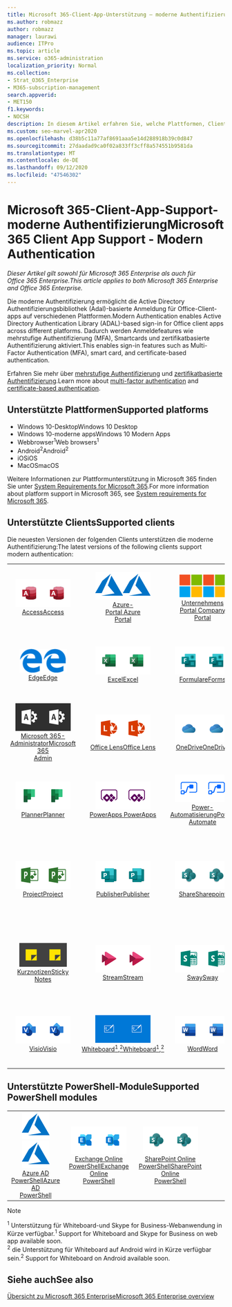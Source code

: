 ```yaml
---
title: Microsoft 365-Client-App-Unterstützung – moderne Authentifizierung
ms.author: robmazz
author: robmazz
manager: laurawi
audience: ITPro
ms.topic: article
ms.service: o365-administration
localization_priority: Normal
ms.collection:
- Strat_O365_Enterprise
- M365-subscription-management
search.appverid:
- MET150
f1.keywords:
- NOCSH
description: In diesem Artikel erfahren Sie, welche Plattformen, Clients und PowerShell-Module die moderne Authentifizierung für Microsoft 365 unterstützen.
ms.custom: seo-marvel-apr2020
ms.openlocfilehash: d38b5c11a77af8691aaa5e14d288918b39c0d847
ms.sourcegitcommit: 27daadad9ca0f02a833ff3cff8a574551b9581da
ms.translationtype: MT
ms.contentlocale: de-DE
ms.lasthandoff: 09/12/2020
ms.locfileid: "47546302"
---
```

# <a name="microsoft-365-client-app-support---modern-authentication"></a><span data-ttu-id="ce661-103">Microsoft 365-Client-App-Support-moderne Authentifizierung</span><span class="sxs-lookup"><span data-stu-id="ce661-103">Microsoft 365 Client App Support - Modern Authentication</span></span>

<span data-ttu-id="ce661-104">*Dieser Artikel gilt sowohl für Microsoft 365 Enterprise als auch für Office 365 Enterprise.*</span><span class="sxs-lookup"><span data-stu-id="ce661-104">*This article applies to both Microsoft 365 Enterprise and Office 365 Enterprise.*</span></span>

<span data-ttu-id="ce661-105">Die moderne Authentifizierung ermöglicht die Active Directory Authentifizierungsbibliothek (Adal)-basierte Anmeldung für Office-Client-apps auf verschiedenen Plattformen.</span><span class="sxs-lookup"><span data-stu-id="ce661-105">Modern Authentication enables Active Directory Authentication Library (ADAL)-based sign-in for Office client apps across different platforms.</span></span> <span data-ttu-id="ce661-106">Dadurch werden Anmeldefeatures wie mehrstufige Authentifizierung (MFA), Smartcards und zertifikatbasierte Authentifizierung aktiviert.</span><span class="sxs-lookup"><span data-stu-id="ce661-106">This enables sign-in features such as Multi-Factor Authentication (MFA), smart card, and certificate-based authentication.</span></span>

<span data-ttu-id="ce661-107">Erfahren Sie mehr über [mehrstufige Authentifizierung](https://docs.microsoft.com/azure/active-directory/authentication/multi-factor-authentication) und [zertifikatbasierte Authentifizierung](https://docs.microsoft.com/azure/active-directory/active-directory-certificate-based-authentication-get-started).</span><span class="sxs-lookup"><span data-stu-id="ce661-107">Learn more about [multi-factor authentication](https://docs.microsoft.com/azure/active-directory/authentication/multi-factor-authentication) and [certificate-based authentication](https://docs.microsoft.com/azure/active-directory/active-directory-certificate-based-authentication-get-started).</span></span>

## <a name="supported-platforms"></a><span data-ttu-id="ce661-108">Unterstützte Plattformen</span><span class="sxs-lookup"><span data-stu-id="ce661-108">Supported platforms</span></span>

 - <span data-ttu-id="ce661-109">Windows 10-Desktop</span><span class="sxs-lookup"><span data-stu-id="ce661-109">Windows 10 Desktop</span></span>
 - <span data-ttu-id="ce661-110">Windows 10-moderne apps</span><span class="sxs-lookup"><span data-stu-id="ce661-110">Windows 10 Modern Apps</span></span>
 - <span data-ttu-id="ce661-111">Webbrowser<sup>1</sup></span><span class="sxs-lookup"><span data-stu-id="ce661-111">Web browsers<sup>1</sup></span></span>
 - <span data-ttu-id="ce661-112">Android<sup>2</sup></span><span class="sxs-lookup"><span data-stu-id="ce661-112">Android<sup>2</sup></span></span>
 - <span data-ttu-id="ce661-113">iOS</span><span class="sxs-lookup"><span data-stu-id="ce661-113">iOS</span></span>
 - <span data-ttu-id="ce661-114">MacOS</span><span class="sxs-lookup"><span data-stu-id="ce661-114">macOS</span></span>

<span data-ttu-id="ce661-115">Weitere Informationen zur Plattformunterstützung in Microsoft 365 finden Sie unter [System Requirements for Microsoft 365](https://products.office.com/office-system-requirements).</span><span class="sxs-lookup"><span data-stu-id="ce661-115">For more information about platform support in Microsoft 365, see [System requirements for Microsoft 365](https://products.office.com/office-system-requirements).</span></span>

## <a name="supported-clients"></a><span data-ttu-id="ce661-116">Unterstützte Clients</span><span class="sxs-lookup"><span data-stu-id="ce661-116">Supported clients</span></span>

<span data-ttu-id="ce661-117">Die neuesten Versionen der folgenden Clients unterstützen die moderne Authentifizierung:</span><span class="sxs-lookup"><span data-stu-id="ce661-117">The latest versions of the following clients support modern authentication:</span></span>

| | | | | | |
|:---:|:---:|:---:|:---:|:---:|:---:|
| <span data-ttu-id="ce661-118">![Access-Symbol](../media/o365-access-64x64.png)</span><span class="sxs-lookup"><span data-stu-id="ce661-118">![Access icon](../media/o365-access-64x64.png)</span></span> <br> [<span data-ttu-id="ce661-119">Access</span><span class="sxs-lookup"><span data-stu-id="ce661-119">Access</span></span>](https://products.office.com/access) | <span data-ttu-id="ce661-120">![Azure-Symbol](../media/o365-azure-64x64.png)</span><span class="sxs-lookup"><span data-stu-id="ce661-120">![Azure icon](../media/o365-azure-64x64.png)</span></span> <br> [<span data-ttu-id="ce661-121">Azure- <br> Portal </span><span class="sxs-lookup"><span data-stu-id="ce661-121">Azure <br> Portal </span></span>](https://azure.microsoft.com/features/azure-portal/) | <span data-ttu-id="ce661-122">![Symbol des Unternehmensportals](../media/o365-microsoft-64x64.png)</span><span class="sxs-lookup"><span data-stu-id="ce661-122">![Company portal icon](../media/o365-microsoft-64x64.png)</span></span> <br> [<span data-ttu-id="ce661-123">Unternehmens <br> Portal </span><span class="sxs-lookup"><span data-stu-id="ce661-123">Company <br> Portal </span></span>](https://docs.microsoft.com/intune-user-help/sign-in-to-the-company-portal) | <span data-ttu-id="ce661-124">![Vertiefen (Symbol)](../media/o365-delve-64x64.png)</span><span class="sxs-lookup"><span data-stu-id="ce661-124">![Delve icon](../media/o365-delve-64x64.png)</span></span> <br> [<span data-ttu-id="ce661-125">Delve</span><span class="sxs-lookup"><span data-stu-id="ce661-125">Delve</span></span>](https://products.office.com/business/intelligent-search) | <span data-ttu-id="ce661-126">![Dynamics 365-Symbol](../media/o365-dynamics365-64x64.png)</span><span class="sxs-lookup"><span data-stu-id="ce661-126">![Dynamics 365 icon](../media/o365-dynamics365-64x64.png)</span></span> <br> [<span data-ttu-id="ce661-127">Dynamics 365</span><span class="sxs-lookup"><span data-stu-id="ce661-127">Dynamics 365</span></span>](https://dynamics.microsoft.com) 
| <span data-ttu-id="ce661-128">![Edge-Symbol](../media/o365-edge-64x64.png)</span><span class="sxs-lookup"><span data-stu-id="ce661-128">![Edge icon](../media/o365-edge-64x64.png)</span></span> <br> [<span data-ttu-id="ce661-129">Edge</span><span class="sxs-lookup"><span data-stu-id="ce661-129">Edge</span></span>](https://www.microsoft.com/windows/microsoft-edge) | <span data-ttu-id="ce661-130">![Excel-Symbol](../media/o365-excel-64x64.png)</span><span class="sxs-lookup"><span data-stu-id="ce661-130">![Excel icon](../media/o365-excel-64x64.png)</span></span> <br> [<span data-ttu-id="ce661-131">Excel</span><span class="sxs-lookup"><span data-stu-id="ce661-131">Excel</span></span>](https://products.office.com/excel) | <span data-ttu-id="ce661-132">![Symbol "Formulare"](../media/o365-forms-64x64.png)</span><span class="sxs-lookup"><span data-stu-id="ce661-132">![Forms icon](../media/o365-forms-64x64.png)</span></span> <br> [<span data-ttu-id="ce661-133">Formulare</span><span class="sxs-lookup"><span data-stu-id="ce661-133">Forms</span></span>](https://flow.microsoft.com/connectors/shared_microsoftforms/microsoft-forms/) | <span data-ttu-id="ce661-134">![Kaizala-Symbol](../media/o365-kaizala-64x64.png)</span><span class="sxs-lookup"><span data-stu-id="ce661-134">![Kaizala icon](../media/o365-kaizala-64x64.png)</span></span> <br> [<span data-ttu-id="ce661-135">Kaizala</span><span class="sxs-lookup"><span data-stu-id="ce661-135">Kaizala</span></span>](https://products.office.com/en/business/microsoft-kaizala) | <span data-ttu-id="ce661-136">![Office.com-Symbol](../media/o365-office-64x64.png)</span><span class="sxs-lookup"><span data-stu-id="ce661-136">![Office.com icon](../media/o365-office-64x64.png)</span></span> <br> [<span data-ttu-id="ce661-137">Office.com</span><span class="sxs-lookup"><span data-stu-id="ce661-137">Office.com</span></span>](https://www.office.com/) 
| <span data-ttu-id="ce661-138">![Office 365 Administrator Symbol](../media/o365-o365admin-64x64.png)</span><span class="sxs-lookup"><span data-stu-id="ce661-138">![Office 365 Admin icon](../media/o365-o365admin-64x64.png)</span></span> <br> [<span data-ttu-id="ce661-139">Microsoft 365- <br> Administrator</span><span class="sxs-lookup"><span data-stu-id="ce661-139">Microsoft 365 <br> Admin</span></span>](https://products.office.com/business/manage-office-365-admin-app) | <span data-ttu-id="ce661-140">![Linsen Symbol](../media/o365-lens-64x64.png)</span><span class="sxs-lookup"><span data-stu-id="ce661-140">![Lens icon](../media/o365-lens-64x64.png)</span></span> <br> [<span data-ttu-id="ce661-141">Office Lens</span><span class="sxs-lookup"><span data-stu-id="ce661-141">Office Lens</span></span>](https://www.microsoft.com/p/office-lens/9wzdncrfj3t8?activetab=pivot%3Aoverviewtab) | <span data-ttu-id="ce661-142">![OneDrive für Unternehmen Symbol](../media/o365-OneDrive-64x64.png)</span><span class="sxs-lookup"><span data-stu-id="ce661-142">![OneDrive for Business icon](../media/o365-OneDrive-64x64.png)</span></span> <br> [<span data-ttu-id="ce661-143">OneDrive</span><span class="sxs-lookup"><span data-stu-id="ce661-143">OneDrive</span></span>](https://products.office.com/onedrive-for-business/online-cloud-storage) |  <span data-ttu-id="ce661-144">![OneNote-Symbol](../media/o365-OneNote-64x64.png)</span><span class="sxs-lookup"><span data-stu-id="ce661-144">![OneNote icon](../media/o365-OneNote-64x64.png)</span></span> <br> [<span data-ttu-id="ce661-145">OneNote</span><span class="sxs-lookup"><span data-stu-id="ce661-145">OneNote</span></span>](https://products.office.com/onenote) | <span data-ttu-id="ce661-146">![Outlook-Symbol](../media/o365-outlook-64x64.png)</span><span class="sxs-lookup"><span data-stu-id="ce661-146">![Outlook icon](../media/o365-outlook-64x64.png)</span></span> <br> [<span data-ttu-id="ce661-147">Outlook</span><span class="sxs-lookup"><span data-stu-id="ce661-147">Outlook</span></span>](https://products.office.com/outlook) 
| <span data-ttu-id="ce661-148">![Planner-Symbol](../media/o365-planner-64x64.png)</span><span class="sxs-lookup"><span data-stu-id="ce661-148">![Planner icon](../media/o365-planner-64x64.png)</span></span> <br> [<span data-ttu-id="ce661-149">Planner</span><span class="sxs-lookup"><span data-stu-id="ce661-149">Planner</span></span>](https://products.office.com/business/task-management-software) | <span data-ttu-id="ce661-150">![PowerApps-Symbol](../media/o365-powerapps-64x64.png)</span><span class="sxs-lookup"><span data-stu-id="ce661-150">![PowerApps icon](../media/o365-powerapps-64x64.png)</span></span> <br> [<span data-ttu-id="ce661-151">PowerApps </span><span class="sxs-lookup"><span data-stu-id="ce661-151">PowerApps </span></span>](https://powerapps.microsoft.com) | <span data-ttu-id="ce661-152">![Power-Automatisierungs Symbol](../media/o365-flow-64x64.png)</span><span class="sxs-lookup"><span data-stu-id="ce661-152">![Power Automate icon](../media/o365-flow-64x64.png)</span></span> <br> [<span data-ttu-id="ce661-153">Power- <br> Automatisierung</span><span class="sxs-lookup"><span data-stu-id="ce661-153">Power <br> Automate</span></span>](https://flow.microsoft.com) | <span data-ttu-id="ce661-154">![PowerBI-Symbol](../media/o365-powerbi-64x64.png)</span><span class="sxs-lookup"><span data-stu-id="ce661-154">![PowerBI icon](../media/o365-powerbi-64x64.png)</span></span> <br> [<span data-ttu-id="ce661-155">Power BI</span><span class="sxs-lookup"><span data-stu-id="ce661-155">Power BI</span></span>](https://powerbi.microsoft.com)| <span data-ttu-id="ce661-156">![PowerPoint-Symbol](../media/o365-powerpoint-64x64.png)</span><span class="sxs-lookup"><span data-stu-id="ce661-156">![PowerPoint icon](../media/o365-powerpoint-64x64.png)</span></span> <br> [<span data-ttu-id="ce661-157">PowerPoint</span><span class="sxs-lookup"><span data-stu-id="ce661-157">PowerPoint</span></span>](https://products.office.com/powerpoint) 
| <span data-ttu-id="ce661-158">![Project-Symbol](../media/o365-project-64x64.png)</span><span class="sxs-lookup"><span data-stu-id="ce661-158">![Project icon](../media/o365-project-64x64.png)</span></span> <br> [<span data-ttu-id="ce661-159">Project</span><span class="sxs-lookup"><span data-stu-id="ce661-159">Project</span></span>](https://products.office.com/project) | <span data-ttu-id="ce661-160">![Publisher-Symbol](../media/o365-publisher-64x64.png)</span><span class="sxs-lookup"><span data-stu-id="ce661-160">![Publisher icon](../media/o365-publisher-64x64.png)</span></span> <br> [<span data-ttu-id="ce661-161">Publisher</span><span class="sxs-lookup"><span data-stu-id="ce661-161">Publisher</span></span>](https://products.office.com/publisher) | <span data-ttu-id="ce661-162">![SharePoint-Symbol](../media/o365-sharepoint-64x64.png)</span><span class="sxs-lookup"><span data-stu-id="ce661-162">![SharePoint icon](../media/o365-sharepoint-64x64.png)</span></span> <br> [<span data-ttu-id="ce661-163">Share</span><span class="sxs-lookup"><span data-stu-id="ce661-163">Sharepoint</span></span>](https://products.office.com/sharepoint) | <span data-ttu-id="ce661-164">![Skype for Business-Symbol](../media/o365-skypeforbusiness-64x64.png)</span><span class="sxs-lookup"><span data-stu-id="ce661-164">![Skype for Business icon](../media/o365-skypeforbusiness-64x64.png)</span></span> <br> [<span data-ttu-id="ce661-165">Skype for <br> Business<sup>1</sup></span><span class="sxs-lookup"><span data-stu-id="ce661-165">Skype for <br> Business<sup>1</sup></span></span>](https://www.skype.com/business/) | <span data-ttu-id="ce661-166">![StaffHub-Symbol](../media/o365-staffhub-64x64.png)</span><span class="sxs-lookup"><span data-stu-id="ce661-166">![StaffHub icon](../media/o365-staffhub-64x64.png)</span></span> <br> [<span data-ttu-id="ce661-167">StaffHub</span><span class="sxs-lookup"><span data-stu-id="ce661-167">StaffHub</span></span>](https://products.office.com/microsoft-staffhub/staff-scheduling-software)
| <span data-ttu-id="ce661-168">![Symbol für Notizen](../media/o365-stickynotes-64x64.png)</span><span class="sxs-lookup"><span data-stu-id="ce661-168">![Sticky Notes icon](../media/o365-stickynotes-64x64.png)</span></span> <br> [<span data-ttu-id="ce661-169">Kurznotizen</span><span class="sxs-lookup"><span data-stu-id="ce661-169">Sticky Notes</span></span>](https://www.microsoft.com/p/microsoft-sticky-notes/9nblggh4qghw) | <span data-ttu-id="ce661-170">![Stream-Symbol](../media/o365-stream-64x64.png)</span><span class="sxs-lookup"><span data-stu-id="ce661-170">![Stream icon](../media/o365-stream-64x64.png)</span></span> <br> [<span data-ttu-id="ce661-171">Stream</span><span class="sxs-lookup"><span data-stu-id="ce661-171">Stream</span></span>](https://stream.microsoft.com) | <span data-ttu-id="ce661-172">![Sway-Symbol](../media/o365-sway-64x64.png)</span><span class="sxs-lookup"><span data-stu-id="ce661-172">![Sway icon](../media/o365-sway-64x64.png)</span></span> <br> [<span data-ttu-id="ce661-173">Sway</span><span class="sxs-lookup"><span data-stu-id="ce661-173">Sway</span></span>](https://sway.com) | <span data-ttu-id="ce661-174">![Teams-Symbol](../media/o365-teams-64x64.png)</span><span class="sxs-lookup"><span data-stu-id="ce661-174">![Teams icon](../media/o365-teams-64x64.png)</span></span> <br> [<span data-ttu-id="ce661-175">Microsoft Teams</span><span class="sxs-lookup"><span data-stu-id="ce661-175">Teams</span></span>](https://products.office.com/microsoft-teams/group-chat-software) | <span data-ttu-id="ce661-176">![To-do-Symbol](../media/o365-todo-64x64.png)</span><span class="sxs-lookup"><span data-stu-id="ce661-176">![To Do icon](../media/o365-todo-64x64.png)</span></span> <br> [<span data-ttu-id="ce661-177">Aufgabe</span><span class="sxs-lookup"><span data-stu-id="ce661-177">To Do</span></span>](https://todo.microsoft.com) 
| <span data-ttu-id="ce661-178">![Visio-Symbol](../media/o365-visio-64x64.png)</span><span class="sxs-lookup"><span data-stu-id="ce661-178">![Visio icon](../media/o365-visio-64x64.png)</span></span> <br> [<span data-ttu-id="ce661-179">Visio</span><span class="sxs-lookup"><span data-stu-id="ce661-179">Visio</span></span>](https://products.office.com/visio/flowchart-software) | <span data-ttu-id="ce661-180">![Whiteboard-Symbol](../media/o365-whiteboard-64x64.png)</span><span class="sxs-lookup"><span data-stu-id="ce661-180">![Whiteboard icon](../media/o365-whiteboard-64x64.png)</span></span> <br> [<span data-ttu-id="ce661-181">Whiteboard<sup>1</sup>,<sup>2</sup></span><span class="sxs-lookup"><span data-stu-id="ce661-181">Whiteboard<sup>1</sup>,<sup>2</sup></span></span>](https://whiteboard.microsoft.com/) | <span data-ttu-id="ce661-182">![Word-Symbol](../media/o365-word-64x64.png)</span><span class="sxs-lookup"><span data-stu-id="ce661-182">![Word icon](../media/o365-word-64x64.png)</span></span> <br> [<span data-ttu-id="ce661-183">Word</span><span class="sxs-lookup"><span data-stu-id="ce661-183">Word</span></span>](https://products.office.com/word) | <span data-ttu-id="ce661-184">![Yammer-Symbol](../media/o365-yammer-64x64.png)</span><span class="sxs-lookup"><span data-stu-id="ce661-184">![Yammer icon](../media/o365-yammer-64x64.png)</span></span> <br> [<span data-ttu-id="ce661-185">Yammer</span><span class="sxs-lookup"><span data-stu-id="ce661-185">Yammer</span></span>](https://products.office.com/yammer/yammer-overview) | <span data-ttu-id="ce661-186">![Yammer-Symbol](../media/o365-yammer-64x64.png)</span><span class="sxs-lookup"><span data-stu-id="ce661-186">![Yammer icon](../media/o365-yammer-64x64.png)</span></span> <br> [<span data-ttu-id="ce661-187">Jammer <br> Melder</span><span class="sxs-lookup"><span data-stu-id="ce661-187">Yammer <br> Notifier</span></span>](https://products.office.com/yammer/yammer-overview) |  |

## <a name="supported-powershell-modules"></a><span data-ttu-id="ce661-188">Unterstützte PowerShell-Module</span><span class="sxs-lookup"><span data-stu-id="ce661-188">Supported PowerShell modules</span></span>

| | | | | | |
|:---:|:---:|:---:|:---:|:---:|:---:|
| <span data-ttu-id="ce661-189">![Azure-Symbol](../media/o365-azure-64x64.png)</span><span class="sxs-lookup"><span data-stu-id="ce661-189">![Azure icon](../media/o365-azure-64x64.png)</span></span> <br> [<span data-ttu-id="ce661-190">Azure AD <br> PowerShell</span><span class="sxs-lookup"><span data-stu-id="ce661-190">Azure AD <br> PowerShell</span></span>](https://docs.microsoft.com/powershell/azure/active-directory/overview?view=azureadps-2.0) | <span data-ttu-id="ce661-191">![Exchange-Symbol](../media/o365-exchange-64x64.png)</span><span class="sxs-lookup"><span data-stu-id="ce661-191">![Exchange icon](../media/o365-exchange-64x64.png)</span></span> <br> [<span data-ttu-id="ce661-192">Exchange Online <br> PowerShell</span><span class="sxs-lookup"><span data-stu-id="ce661-192">Exchange Online <br> PowerShell</span></span>](https://docs.microsoft.com/powershell/exchange/exchange-online-powershell) | <span data-ttu-id="ce661-193">![SharePoint-Symbol](../media/o365-sharepoint-64x64.png)</span><span class="sxs-lookup"><span data-stu-id="ce661-193">![SharePoint icon](../media/o365-sharepoint-64x64.png)</span></span> <br> [<span data-ttu-id="ce661-194">SharePoint Online <br> PowerShell</span><span class="sxs-lookup"><span data-stu-id="ce661-194">SharePoint Online <br> PowerShell</span></span>](https://docs.microsoft.com/powershell/sharepoint/sharepoint-online/connect-sharepoint-online)

> [!NOTE]
> <span data-ttu-id="ce661-195"><sup>1</sup> Unterstützung für Whiteboard-und Skype for Business-Webanwendung in Kürze verfügbar.</span><span class="sxs-lookup"><span data-stu-id="ce661-195"><sup>1</sup> Support for Whiteboard and Skype for Business on web app available soon.</span></span> <br>
> <span data-ttu-id="ce661-196"><sup>2</sup> die Unterstützung für Whiteboard auf Android wird in Kürze verfügbar sein.</span><span class="sxs-lookup"><span data-stu-id="ce661-196"><sup>2</sup> Support for Whiteboard on Android available soon.</span></span>

## <a name="see-also"></a><span data-ttu-id="ce661-197">Siehe auch</span><span class="sxs-lookup"><span data-stu-id="ce661-197">See also</span></span>

[<span data-ttu-id="ce661-198">Übersicht zu Microsoft 365 Enterprise</span><span class="sxs-lookup"><span data-stu-id="ce661-198">Microsoft 365 Enterprise overview</span></span>](microsoft-365-overview.md)

